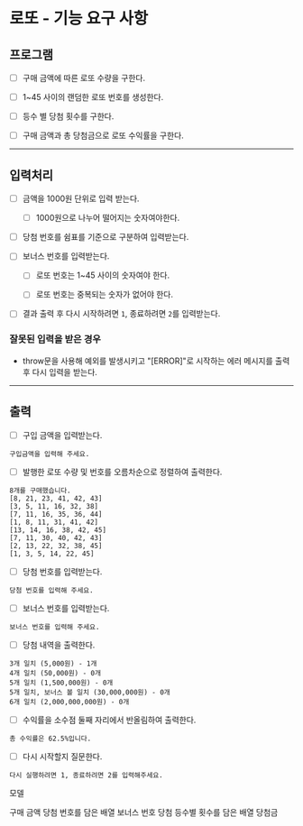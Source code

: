 # 로또 - 기능 요구 사항

## 프로그램

-   [ ] 구매 금액에 따른 로또 수량을 구한다.

-   [ ] 1~45 사이의 랜덤한 로또 번호를 생성한다.

-   [ ] 등수 별 당첨 횟수를 구한다.

-   [ ] 구매 금액과 총 당첨금으로 로또 수익률을 구한다.

---

## 입력처리

-   [ ] 금액을 1000원 단위로 입력 받는다.

    -   [ ] 1000원으로 나누어 떨어지는 숫자여야한다.

-   [ ] 당첨 번호를 쉼표를 기준으로 구분하여 입력받는다.

-   [ ] 보너스 번호를 입력받는다.

    -   [ ] 로또 번호는 1~45 사이의 숫자여야 한다.

    -   [ ] 로또 번호는 중복되는 숫자가 없어야 한다.

-   [ ] 결과 출력 후 다시 시작하려면 `1`, 종료하려면 `2`를 입력받는다.

### 잘못된 입력을 받은 경우

-   throw문을 사용해 예외를 발생시키고 "[ERROR]"로 시작하는 에러 메시지를 출력 후 다시 입력을 받는다.

---

## 출력

-   [ ] 구입 금액을 입력받는다.

```
구입금액을 입력해 주세요.
```

-   [ ] 발행한 로또 수량 및 번호를 오름차순으로 정렬하여 출력한다.

```
8개를 구매했습니다.
[8, 21, 23, 41, 42, 43]
[3, 5, 11, 16, 32, 38]
[7, 11, 16, 35, 36, 44]
[1, 8, 11, 31, 41, 42]
[13, 14, 16, 38, 42, 45]
[7, 11, 30, 40, 42, 43]
[2, 13, 22, 32, 38, 45]
[1, 3, 5, 14, 22, 45]
```

-   [ ] 당첨 번호를 입력받는다.

```
당첨 번호를 입력해 주세요.
```

-   [ ] 보너스 번호를 입력받는다.

```
보너스 번호를 입력해 주세요.
```

-   [ ] 당첨 내역을 출력한다.

```
3개 일치 (5,000원) - 1개
4개 일치 (50,000원) - 0개
5개 일치 (1,500,000원) - 0개
5개 일치, 보너스 볼 일치 (30,000,000원) - 0개
6개 일치 (2,000,000,000원) - 0개
```

-   [ ] 수익률을 소수점 둘째 자리에서 반올림하여 출력한다.

```
총 수익률은 62.5%입니다.
```

-   [ ] 다시 시작할지 질문한다.

```
다시 실행하려면 1, 종료하려면 2를 입력해주세요.
```

모델

구매 금액
당첨 번호를 담은 배열
보너스 번호
당첨 등수별 횟수를 담은 배열
당첨금
